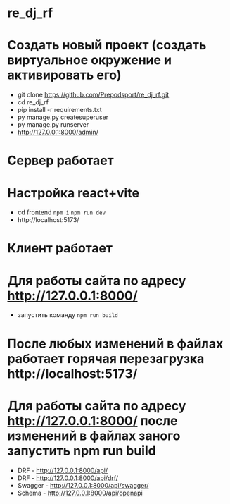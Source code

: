 # re_dj_rf
# Создать новый проект (создать виртуальное окружение и активировать его)
- git clone https://github.com/Prepodsport/re_dj_rf.git
- cd re_dj_rf
- pip install -r requirements.txt
- py manage.py createsuperuser
- py manage.py runserver
- http://127.0.0.1:8000/admin/
# Сервер работает
# Настройка react+vite
- cd frontend
`npm i`
`npm run dev`
- http://localhost:5173/
# Клиент работает

# Для работы сайта по адресу http://127.0.0.1:8000/
- запустить команду
`npm run build`

# После любых изменений в файлах работает горячая перезагрузка http://localhost:5173/
# Для работы сайта по адресу http://127.0.0.1:8000/ после изменений в файлах заного запустить npm run build

- DRF - http://127.0.0.1:8000/api/
- DRF - http://127.0.0.1:8000/api/drf/
- Swagger - http://127.0.0.1:8000/api/swagger/
- Schema - http://127.0.0.1:8000/api/openapi